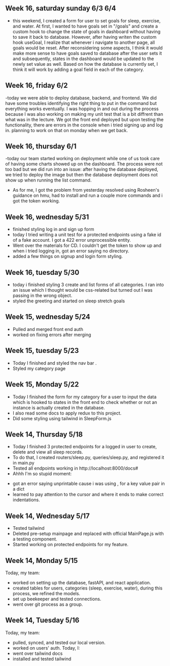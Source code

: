 ## Week 16, saturday sunday 6/3 6/4
- this weekend, I created a form for user to set goals for sleep, exercise, and water. At first, I wanted to have goals set in "/goals" and create a custom hook to change the state of goals in dashboard without having to save it back to database. However, after having writen the custom hook useGoal, I realize that whenever i navigate to another page, all goals would be reset. After reconsidering some aspects, I think it would make more sense to have goals saved to database after the user sets it and subsequently, states in the dashboard would be updated to the newly set value as well. Based on how the database is currently set, I think it will work by adding a goal field in each of the category.
## Week 16, friday 6/2
-today we were able to deploy database, backend, and frontend. We did have some troubles identifying the right thing to put in the command but everything works eventually. I was hopping in and out during the process because I was also working on making my unit test that is a bit diffrent than what was in the lecture. We got the front end deployed but upon testing the functionality, there are errors in the console when i tried signing up and log in. planning to work on that on monday when we get back.

## Week 16, thursday 6/1
-today our team started working on deployment while one of us took care of having some charts showed up on the dashboard. The process were not too bad but we did run into an issue: after having the database deployed, we tried to deploy the image but then the database deployment does not show up when running the list command.
- As for me, I got the problem from yesterday resolved using Rosheen's guidance on hmu, had to install and run a couple more commands and i got the token working.

## Week 16, wednesday 5/31
- finished styling log in and sign up form
- today I tried writing a unit test for a protected endpoints using a fake id of a fake account. I got a 422 error unprocessible entity.
- Went over the materials for CD. I couldn't get the token to show up and when i tried logging in, got an error saying no directory.
- added a few things on signup and login form styling.

## Week 16, tuesday 5/30
- today i finished styling 3 create and list forms of all categories. I ran into an issue which I thought would be css-related but turned out I was passing in the wrong object.
- styled the greeting and started on sleep stretch goals




## Week 15, wednesday 5/24
- Pulled and merged front end auth
- worked on fixing errors after merging

## Week 15, tuesday 5/23
- Today I finished and styled the nav bar .
- Styled my category page

## Week 15, Monday 5/22
- Today I finished the form for my category for a user to input the data which is hooked to states in the front end to check whether or not an instance is actually created in the database.
- I also read some docs to apply redux to this project.
- Did some styling using tailwind in SleepForm.js
## Week 14, Thursday 5/18
- Today I finished 3 protected endpoints for a logged in user to create, delete and view all sleep records.
- To do that, I created routers/sleep.py, queries/sleep.py, and registered it in main.py
- Tested all endpoints working in http://localhost:8000/docs#
- Ahhh I'm so stupid moment:
+ got an error saying unprintable cause i was using , for a key value pair in a dict
+ learned to pay attention to the cursor and where it ends to make correct indentations.



## Week 14, Wednesday 5/17
- Tested tailwind
- Deleted pre-setup mainpage and replaced with official MainPage.js with a testing component.
- Started working on protected endpoints for my feature.


## Week 14, Monday 5/15
Today, my team:
- worked on setting up the database, fastAPI, and react application.
- created tables for users, categories (sleep, exercise, water), during this process, we refined the models.
- set up beekeeper and tested connections.
- went over git process as a group.


## Week 14, Tuesday 5/16
Today, my team:
- pulled, synced, and tested our local version.
- worked on users' auth.
Today, I:
- went over tailwind docs
- installed and tested tailwind
